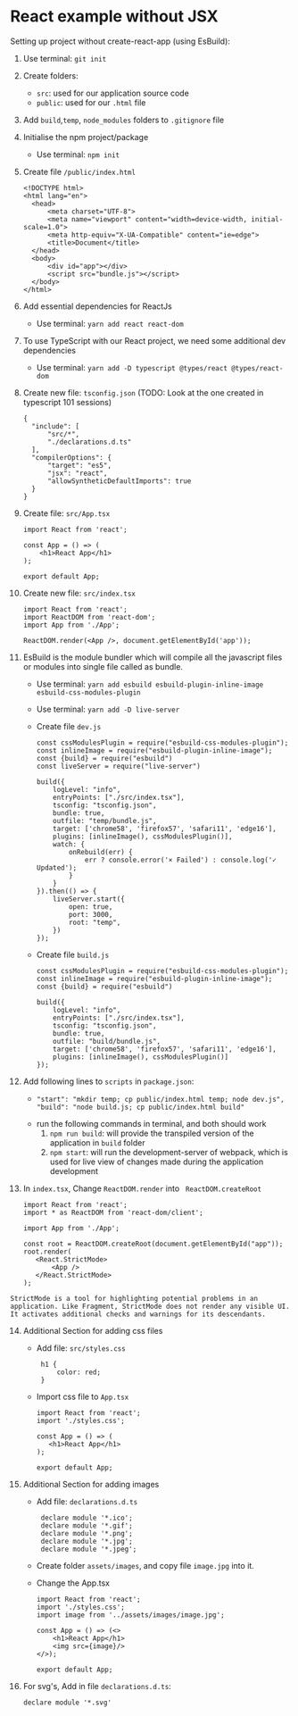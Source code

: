 # React example without JSX
Setting up project without create-react-app (using EsBuild):

  1. Use terminal: `git init`
 
  2. Create folders: 
     - `src`: used for our application source code
     - `public`: used for our `.html` file
  
  3. Add `build`,`temp`, `node_modules` folders to `.gitignore` file
  4. Initialise the npm project/package
     - Use terminal: `npm init`

  5. Create file `/public/index.html`

         <!DOCTYPE html>
         <html lang="en">
           <head>
               <meta charset="UTF-8">
               <meta name="viewport" content="width=device-width, initial-scale=1.0">
               <meta http-equiv="X-UA-Compatible" content="ie=edge">
               <title>Document</title>
           </head>
           <body>
               <div id="app"></div>
               <script src="bundle.js"></script>
           </body>
         </html>

  6. Add essential dependencies for ReactJs
     - Use terminal: `yarn add react react-dom` 

  7. To use TypeScript with our React project, we need some additional dev dependencies
     - Use terminal: `yarn add -D typescript @types/react @types/react-dom` 

  8. Create new file: `tsconfig.json` (TODO: Look at the one created in typescript 101 sessions)
     
         {
           "include": [
               "src/*",
               "./declarations.d.ts"
           ],
           "compilerOptions": {
               "target": "es5",
               "jsx": "react",
               "allowSyntheticDefaultImports": true
           }
         }

  9. Create file: `src/App.tsx`

         import React from 'react';
      
         const App = () => (
             <h1>React App</h1>
         );
      
         export default App;

  10. Create new file: `src/index.tsx`

          import React from 'react';
          import ReactDOM from 'react-dom';
          import App from './App';
     
          ReactDOM.render(<App />, document.getElementById('app'));
  
  11. EsBuild is the module bundler which will compile all the javascript files or modules into single file called as bundle.
         - Use terminal: `yarn add esbuild esbuild-plugin-inline-image esbuild-css-modules-plugin`
         - Use terminal: `yarn add -D live-server`
         - Create file `dev.js`

               const cssModulesPlugin = require("esbuild-css-modules-plugin");
               const inlineImage = require("esbuild-plugin-inline-image");
               const {build} = require("esbuild")
               const liveServer = require("live-server")

               build({
                   logLevel: "info",
                   entryPoints: ["./src/index.tsx"],
                   tsconfig: "tsconfig.json",
                   bundle: true,
                   outfile: "temp/bundle.js",
                   target: ['chrome58', 'firefox57', 'safari11', 'edge16'],
                   plugins: [inlineImage(), cssModulesPlugin()],
                   watch: {
                       onRebuild(err) {
                           err ? console.error('× Failed') : console.log('✓ Updated');
                       }
                   }
               }).then(() => {
                   liveServer.start({
                       open: true,
                       port: 3000,
                       root: "temp",
                   })
               });

      - Create file `build.js`

            const cssModulesPlugin = require("esbuild-css-modules-plugin");
            const inlineImage = require("esbuild-plugin-inline-image");
            const {build} = require("esbuild")

            build({
                logLevel: "info",
                entryPoints: ["./src/index.tsx"],
                tsconfig: "tsconfig.json",
                bundle: true,
                outfile: "build/bundle.js",
                target: ['chrome58', 'firefox57', 'safari11', 'edge16'],
                plugins: [inlineImage(), cssModulesPlugin()]
            });           

  12. Add following lines to `scripts` in `package.json`: 
      - ```
        "start": "mkdir temp; cp public/index.html temp; node dev.js",
        "build": "node build.js; cp public/index.html build"
        ```
      - run the following commands in terminal, and both should work
        1. `npm run build`: will provide the transpiled version of the application in `build` folder
        2. `npm start`: will run the development-server of webpack, which is used for live view of changes made during the application development 
  13. In `index.tsx`, Change `ReactDOM.render` into ` ReactDOM.createRoot` 

          import React from 'react';
          import * as ReactDOM from 'react-dom/client';

          import App from './App';
    
          const root = ReactDOM.createRoot(document.getElementById("app"));
          root.render(
             <React.StrictMode>
                 <App />
             </React.StrictMode>
          );
          
    StrictMode is a tool for highlighting potential problems in an application. Like Fragment, StrictMode does not render any visible UI. It activates additional checks and warnings for its descendants.

  14. Additional Section for adding css files
      - Add file: `src/styles.css`

             h1 {
                 color: red;
             }
      - Import css file to `App.tsx`

            import React from 'react';
            import './styles.css';
      
            const App = () => (
               <h1>React App</h1>
            );

            export default App;

  15. Additional Section for adding images
        - Add file: `declarations.d.ts`

               declare module '*.ico';
               declare module '*.gif';
               declare module '*.png';
               declare module '*.jpg';
               declare module '*.jpeg';

        - Create folder `assets/images`, and copy file `image.jpg` into it.

        - Change the App.tsx

              import React from 'react';
              import './styles.css';
              import image from '../assets/images/image.jpg';
    
              const App = () => (<>
                  <h1>React App</h1>
                  <img src={image}/>
              </>);
    
              export default App;

  16. For svg's, Add in file `declarations.d.ts`:

          declare module '*.svg'
